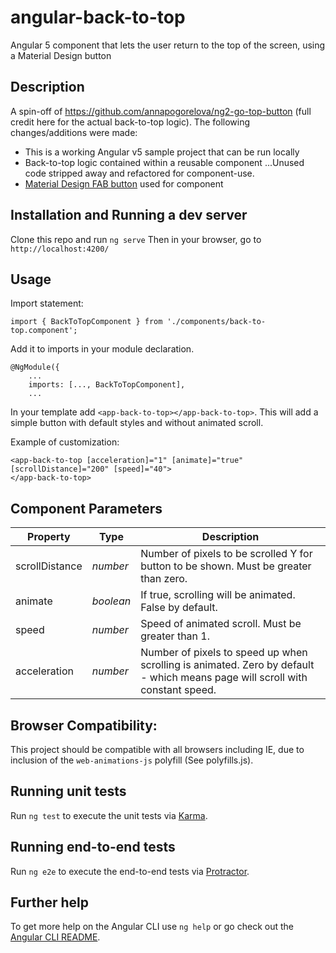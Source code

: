 # angular-back-to-top
Angular 5 component that lets the user return to the top of the screen, using a Material Design button

## Description
A spin-off of https://github.com/annapogorelova/ng2-go-top-button (full credit here for the actual back-to-top logic).
The following changes/additions were made:
* This is a working Angular v5 sample project that can be run locally
* Back-to-top logic contained within a reusable component
...Unused code stripped away and refactored for component-use.
* [Material Design FAB button] used for component

[Material Design FAB button]: https://material.io/design/components/buttons-floating-action-button.html

## Installation and Running a dev server
Clone this repo and run `ng serve`
Then in your browser, go to `http://localhost:4200/`

## Usage
Import statement:
```
import { BackToTopComponent } from './components/back-to-top.component';
```

Add it to imports in your module declaration.
```
@NgModule({
    ...
    imports: [..., BackToTopComponent],
    ...
```

In your template add `<app-back-to-top></app-back-to-top>`. This will add a simple button with default styles and without animated scroll.

Example of customization:
```
<app-back-to-top [acceleration]="1" [animate]="true" [scrollDistance]="200" [speed]="40">
</app-back-to-top>
```

## Component Parameters
| Property | Type | Description |
| ------ | ------ | ------ |
| scrollDistance | *number* | Number of pixels to be scrolled Y for button to be shown. Must be greater than zero. |
| animate | *boolean* | If true, scrolling will be animated. False by default. |
| speed | *number* | Speed of animated scroll. Must be greater than 1. |
| acceleration  | *number* | Number of pixels to speed up when scrolling is animated. Zero by default - which means page will scroll with constant speed. |

## Browser Compatibility:
This project should be compatible with all browsers including IE, due to inclusion of the `web-animations-js` polyfill (See polyfills.js).

## Running unit tests

Run `ng test` to execute the unit tests via [Karma](https://karma-runner.github.io).

## Running end-to-end tests

Run `ng e2e` to execute the end-to-end tests via [Protractor](http://www.protractortest.org/).

## Further help

To get more help on the Angular CLI use `ng help` or go check out the [Angular CLI README](https://github.com/angular/angular-cli/blob/master/README.md).
